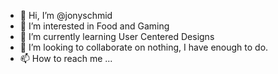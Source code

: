 - 👋 Hi, I’m @jonyschmid
- 👀 I’m interested in Food and Gaming
- 🌱 I’m currently learning User Centered Designs
- 💞️ I’m looking to collaborate on nothing, I have enough to do.
- 📫 How to reach me ...

<!---
jonyschmid/jonyschmid is a ✨ special ✨ repository because its `README.md` (this file) appears on your GitHub profile.
You can click the Preview link to take a look at your changes.
--->
